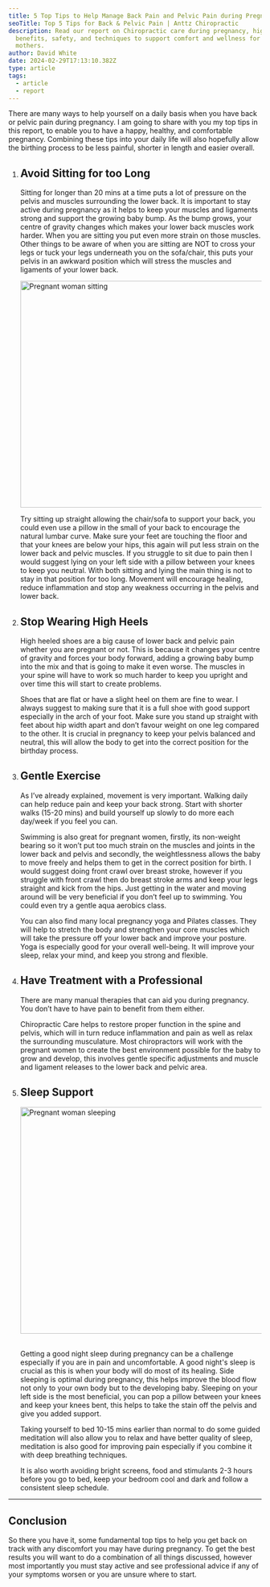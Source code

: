 ```yaml
---
title: 5 Top Tips to Help Manage Back Pain and Pelvic Pain during Pregnancy
seoTitle: Top 5 Tips for Back & Pelvic Pain | Anttz Chiropractic
description: Read our report on Chiropractic care during pregnancy, highlighting
  benefits, safety, and techniques to support comfort and wellness for expectant
  mothers.
author: David White
date: 2024-02-29T17:13:10.382Z
type: article
tags:
  - article
  - report
---
```

There are many ways to help yourself on a daily basis when you have back or pelvic pain during pregnancy. I am going to share with you my top tips in this report, to enable you to have a happy, healthy, and comfortable pregnancy. Combining these tips into your daily life will also hopefully allow the birthing process to be less painful, shorter in length and easier overall.

1. ## Avoid Sitting for too Long

   Sitting for longer than 20 mins at a time puts a lot of pressure on the pelvis and muscles surrounding the lower back. It is important to stay active during pregnancy as it helps to keep your muscles and ligaments strong and support the growing baby bump. As the bump grows, your centre of gravity changes which makes your lower back muscles work harder. When you are sitting you put even more strain on those muscles. Other things to be aware of when you are sitting are NOT to cross your legs or tuck your legs underneath you on the sofa/chair, this puts your pelvis in an awkward position which will stress the muscles and ligaments of your lower back.

   <img src="/_includes/static/img/pregnancy-report.webp" alt="Pregnant woman sitting" title="Pregnant woman sitting" class="Right" width="600px" height="450px" loading="lazy"/>

   Try sitting up straight allowing the chair/sofa to support your back, you could even use a pillow in the small of your back to encourage the natural lumbar curve. Make sure your feet are touching the floor and that your knees are below your hips, this again will put less strain on the lower back and pelvic muscles. If you struggle to sit due to pain then I would suggest lying on your left side with a pillow between your knees to keep you neutral. With both sitting and lying the main thing is not to stay in that position for too long. Movement will encourage healing, reduce inflammation and stop any weakness occurring in the pelvis and lower back.
2. ## Stop Wearing High Heels

   High heeled shoes are a big cause of lower back and pelvic pain whether you are pregnant or not. This is because it changes your centre of gravity and forces your body forward, adding a growing baby bump into the mix and that is going to make it even worse. The muscles in your spine will have to work so much harder to keep you upright and over time this will start to create problems.

   Shoes that are flat or have a slight heel on them are fine to wear. I always suggest to making sure that it is a full shoe with good support especially in the arch of your foot. Make sure you stand up straight with feet about hip width apart and don’t favour weight on one leg compared to the other. It is crucial in pregnancy to keep your pelvis balanced and neutral, this will allow the body to get into the correct 
   position for the birthday process.
3. ## Gentle Exercise

   As I’ve already explained, movement is very important. Walking daily can help reduce pain and keep your back strong. Start with shorter walks (15-20 mins) and build yourself up slowly to do more each day/week if you feel you can.

   Swimming is also great for pregnant women, firstly, its non-weight bearing so it won’t put too much strain on the muscles and joints in the lower back and pelvis and secondly, the weightlessness allows the baby to move freely and helps them to get in the correct position for birth. I would suggest doing front crawl over breast stroke, however if you struggle with front crawl then do breast stroke arms and keep your legs straight and kick from the hips. Just getting in the water and moving around will be very beneficial if you don’t feel up to swimming. You could even try a gentle aqua aerobics class.

   You can also find many local pregnancy yoga and Pilates classes. They will help to stretch the body and strengthen your core muscles which will take the pressure off your lower back and improve your posture. Yoga is especially good for your overall well-being. It will improve your sleep, relax your mind, and keep you strong and flexible.
4. ## Have Treatment with a Professional

   There are many manual therapies that can aid you during pregnancy. You don’t have to have pain to benefit from them either.

   Chiropractic Care helps to restore proper function in the spine and pelvis, which will in turn reduce inflammation and pain as well as relax the surrounding musculature. Most chiropractors will work with the pregnant women to create the best environment possible for the baby to grow and develop, this involves gentle specific adjustments and muscle and ligament releases to the lower back and pelvic area.
5. ## Sleep Support

   <img src="/_includes/static/img/pregnant-sleep-support.webp" alt="Pregnant woman sleeping" title="Pregnant woman sleeping" class="Left" width="600px" height="450px" loading="lazy"/>

   \
   Getting a good night sleep during pregnancy can be a challenge especially if you are in pain and uncomfortable. A good night's sleep is crucial as this is when your body will do most of its healing. Side sleeping is optimal during pregnancy, this helps improve the blood flow not only to your own body but to the developing baby. Sleeping on your left side is the most beneficial, you can pop a pillow between your
   knees and keep your knees bent, this helps to take the stain off the pelvis and give you added support.

   Taking yourself to bed 10-15 mins earlier than normal to do some guided meditation will also allow you to relax and have better quality of sleep, meditation is also good for improving pain especially if you combine it with deep breathing techniques.

   It is also worth avoiding bright screens, food and stimulants 2-3 hours before you go to bed, keep your bedroom cool and dark and follow a consistent sleep schedule.

---

## Conclusion

So there you have it, some fundamental top tips to help you get back on track with any discomfort you may have during pregnancy. To get the best results you will want to do a combination of all things discussed, however most importantly you must stay active and see professional advice if any of your symptoms worsen or you are unsure where to start.
